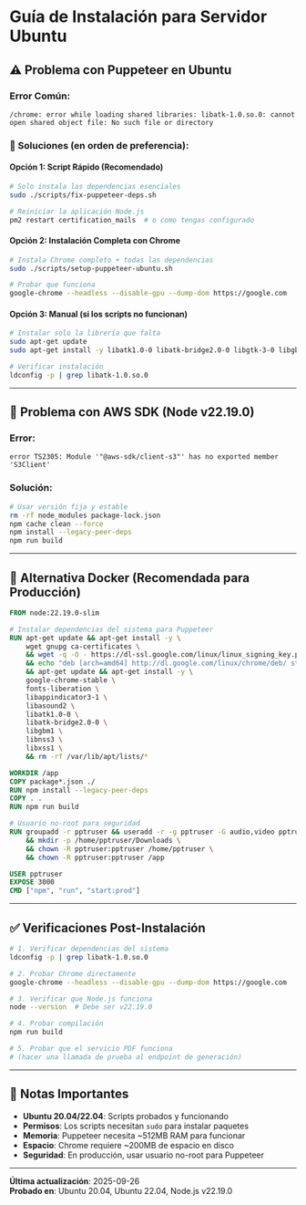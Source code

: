 # Guía de Instalación para Servidor Ubuntu

## ⚠️ Problema con Puppeteer en Ubuntu

### **Error Común:**
```
/chrome: error while loading shared libraries: libatk-1.0.so.0: cannot open shared object file: No such file or directory
```

### **🚀 Soluciones (en orden de preferencia):**

#### **Opción 1: Script Rápido (Recomendado)**
```bash
# Solo instala las dependencias esenciales
sudo ./scripts/fix-puppeteer-deps.sh

# Reiniciar la aplicación Node.js
pm2 restart certification_mails  # o como tengas configurado
```

#### **Opción 2: Instalación Completa con Chrome**
```bash
# Instala Chrome completo + todas las dependencias
sudo ./scripts/setup-puppeteer-ubuntu.sh

# Probar que funciona
google-chrome --headless --disable-gpu --dump-dom https://google.com
```

#### **Opción 3: Manual (si los scripts no funcionan)**
```bash
# Instalar solo la librería que falta
sudo apt-get update
sudo apt-get install -y libatk1.0-0 libatk-bridge2.0-0 libgtk-3-0 libgbm1 libnss3 libxss1 libasound2

# Verificar instalación
ldconfig -p | grep libatk-1.0.so.0
```

---

## 🔧 Problema con AWS SDK (Node v22.19.0)

### **Error:**
```
error TS2305: Module '"@aws-sdk/client-s3"' has no exported member 'S3Client'
```

### **Solución:**
```bash
# Usar versión fija y estable
rm -rf node_modules package-lock.json
npm cache clean --force
npm install --legacy-peer-deps
npm run build
```

---

## 🐳 Alternativa Docker (Recomendada para Producción)

```dockerfile
FROM node:22.19.0-slim

# Instalar dependencias del sistema para Puppeteer
RUN apt-get update && apt-get install -y \
    wget gnupg ca-certificates \
    && wget -q -O - https://dl-ssl.google.com/linux/linux_signing_key.pub | apt-key add - \
    && echo "deb [arch=amd64] http://dl.google.com/linux/chrome/deb/ stable main" >> /etc/apt/sources.list.d/google.list \
    && apt-get update && apt-get install -y \
    google-chrome-stable \
    fonts-liberation \
    libappindicator3-1 \
    libasound2 \
    libatk1.0-0 \
    libatk-bridge2.0-0 \
    libgbm1 \
    libnss3 \
    libxss1 \
    && rm -rf /var/lib/apt/lists/*

WORKDIR /app
COPY package*.json ./
RUN npm install --legacy-peer-deps
COPY . .
RUN npm run build

# Usuario no-root para seguridad
RUN groupadd -r pptruser && useradd -r -g pptruser -G audio,video pptruser \
    && mkdir -p /home/pptruser/Downloads \
    && chown -R pptruser:pptruser /home/pptruser \
    && chown -R pptruser:pptruser /app

USER pptruser
EXPOSE 3000
CMD ["npm", "run", "start:prod"]
```

---

## ✅ Verificaciones Post-Instalación

```bash
# 1. Verificar dependencias del sistema
ldconfig -p | grep libatk-1.0.so.0

# 2. Probar Chrome directamente
google-chrome --headless --disable-gpu --dump-dom https://google.com

# 3. Verificar que Node.js funciona
node --version  # Debe ser v22.19.0

# 4. Probar compilación
npm run build

# 5. Probar que el servicio PDF funciona
# (hacer una llamada de prueba al endpoint de generación)
```

---

## 📝 Notas Importantes

- **Ubuntu 20.04/22.04**: Scripts probados y funcionando
- **Permisos**: Los scripts necesitan `sudo` para instalar paquetes
- **Memoria**: Puppeteer necesita ~512MB RAM para funcionar
- **Espacio**: Chrome requiere ~200MB de espacio en disco
- **Seguridad**: En producción, usar usuario no-root para Puppeteer

---

**Última actualización**: 2025-09-26  
**Probado en**: Ubuntu 20.04, Ubuntu 22.04, Node.js v22.19.0